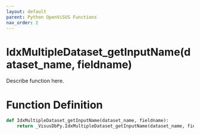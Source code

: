 ```yaml
---
layout: default
parent: Python OpenViSUS Functions
nav_order: 2
---
```


# IdxMultipleDataset_getInputName(dataset_name, fieldname)

Describe function here.

# Function Definition

```python
def IdxMultipleDataset_getInputName(dataset_name, fieldname):
    return _VisusDbPy.IdxMultipleDataset_getInputName(dataset_name, fieldname)
```